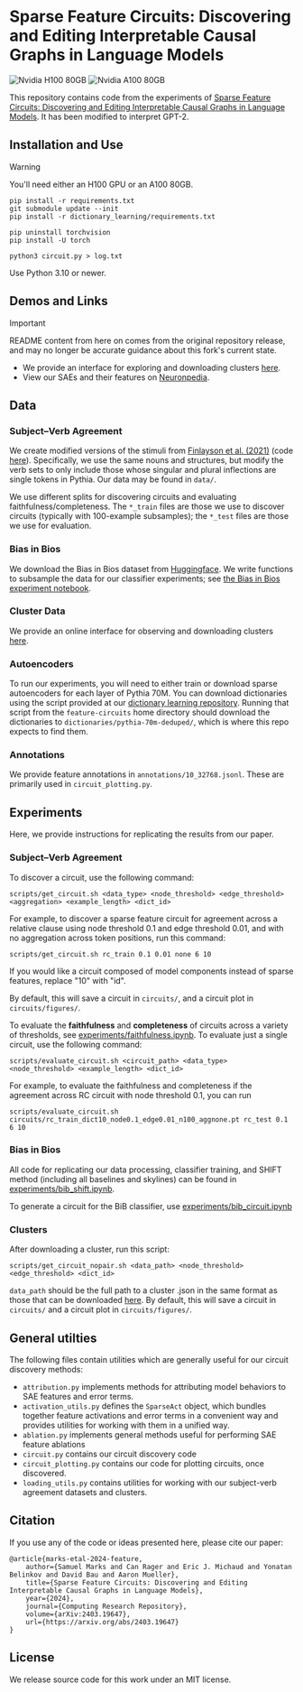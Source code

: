 # Sparse Feature Circuits: Discovering and Editing Interpretable Causal Graphs in Language Models
![Nvidia H100 80GB](https://img.shields.io/badge/H100%2080GB-green?style=flat&logo=nvidia&logoSize=200000&label=Nvidia)
![Nvidia A100 80GB](https://img.shields.io/badge/A100%2080GB-green?style=flat&logo=nvidia&logoSize=200000&label=Nvidia)

This repository contains code from the experiments of [Sparse Feature Circuits:
Discovering and Editing Interpretable Causal Graphs in Language
Models](https://arxiv.org/abs/2403.19647). It has been modified to interpret
GPT-2.

## Installation and Use

> [!WARNING]
> You'll need either an H100 GPU or an A100 80GB.

```
pip install -r requirements.txt
git submodule update --init
pip install -r dictionary_learning/requirements.txt

pip uninstall torchvision
pip install -U torch

python3 circuit.py > log.txt
```

Use Python 3.10 or newer.

## Demos and Links

> [!IMPORTANT]
>README content from here on comes from the original repository release, and
> may no longer be accurate guidance about this fork's current state.

- We provide an interface for exploring and downloading clusters
  [here](https://feature-circuits.xyz).
- View our SAEs and their features on
  [Neuronpedia](https://www.neuronpedia.org/p70d-sm).

## Data

### Subject–Verb Agreement
We create modified versions of the stimuli from [Finlayson et al.
(2021)](https://aclanthology.org/2021.acl-long.144/) (code
[here](https://github.com/mattf1n/lm-intervention)). Specifically, we use the
same nouns and structures, but modify the verb sets to only include those whose
singular and plural inflections are single tokens in Pythia. Our data may be
found in `data/`.

We use different splits for discovering circuits and evaluating
faithfulness/completeness. The `*_train` files are those we use to discover
circuits (typically with 100-example subsamples); the `*_test` files are those
we use for evaluation.

### Bias in Bios
We download the Bias in Bios dataset from
[Huggingface](https://huggingface.co/datasets/LabHC/bias_in_bios). We write
functions to subsample the data for our classifier experiments; see [the Bias
in Bios experiment notebook](experiments/bib_shift.ipynb).

### Cluster Data
We provide an online interface for observing and downloading clusters
[here](https://feature-circuits.xyz).

### Autoencoders
To run our experiments, you will need to either train or download sparse
autoencoders for each layer of Pythia 70M. You can download dictionaries using
the script provided at our [dictionary learning
repository](https://github.com/saprmarks/dictionary_learning). Running that
script from the `feature-circuits` home directory should download the
dictionaries to `dictionaries/pythia-70m-deduped/`, which is where this repo
expects to find them.

### Annotations
We provide feature annotations in `annotations/10_32768.jsonl`. These are
primarily used in `circuit_plotting.py`.

## Experiments
Here, we provide instructions for replicating the results from our paper.

### Subject–Verb Agreement
To discover a circuit, use the following command:
```
scripts/get_circuit.sh <data_type> <node_threshold> <edge_threshold> <aggregation> <example_length> <dict_id>
```
For example, to discover a sparse feature circuit for agreement across a
relative clause using node threshold 0.1 and edge threshold 0.01, and with no
aggregation across token positions, run this command:
```
scripts/get_circuit.sh rc_train 0.1 0.01 none 6 10
```
If you would like a circuit composed of model components instead of sparse
features, replace "10" with "id".

By default, this will save a circuit in `circuits/`, and a circuit plot in
`circuits/figures/`.

To evaluate the **faithfulness** and **completeness** of circuits across a
variety of thresholds, see
[experiments/faithfulness.ipynb](experiments/faithfulness.ipynb). To evaluate
just a single circuit, use the following command:
```
scripts/evaluate_circuit.sh <circuit_path> <data_type> <node_threshold> <example_length> <dict_id>
```
For example, to evaluate the faithfulness and completeness if the agreement
across RC circuit with node threshold 0.1, you can run
```
scripts/evaluate_circuit.sh circuits/rc_train_dict10_node0.1_edge0.01_n100_aggnone.pt rc_test 0.1 6 10
```

### Bias in Bios
All code for replicating our data processing, classifier training, and SHIFT
method (including all baselines and skylines) can be found in
[experiments/bib_shift.ipynb](experiments/bib_shift.ipynb).

To generate a circuit for the BiB classifier, use
[experiments/bib_circuit.ipynb](experiments/bib_circuit.ipynb)

### Clusters
After downloading a cluster, run this script:
```
scripts/get_circuit_nopair.sh <data_path> <node_threshold> <edge_threshold> <dict_id>
```
`data_path` should be the full path to a cluster .json in the same format as
those that can be downloaded [here](https://feature-circuits.xyz). By default,
this will save a circuit in `circuits/` and a circuit plot in
`circuits/figures/`.


## General utilties
The following files contain utilities which are generally useful for our
circuit discovery methods:
* `attribution.py` implements methods for attributing model behaviors to SAE
  features and error terms.
* `activation_utils.py` defines the `SparseAct` object, which bundles together
  feature activations and error terms in a convenient way and provides
  utilities for working with them in a unified way.
* `ablation.py` implements general methods useful for performing SAE feature
  ablations
* `circuit.py` contains our circuit discovery code
* `circuit_plotting.py` contains our code for plotting circuits, once
  discovered.
* `loading_utils.py` contains utilities for working with our subject-verb
  agreement datasets and clusters.

## Citation
If you use any of the code or ideas presented here, please cite our paper:
```
@article{marks-etal-2024-feature,
    author={Samuel Marks and Can Rager and Eric J. Michaud and Yonatan Belinkov and David Bau and Aaron Mueller},
    title={Sparse Feature Circuits: Discovering and Editing Interpretable Causal Graphs in Language Models},
    year={2024},
    journal={Computing Research Repository},
    volume={arXiv:2403.19647},
    url={https://arxiv.org/abs/2403.19647}
}
```

## License
We release source code for this work under an MIT license.
